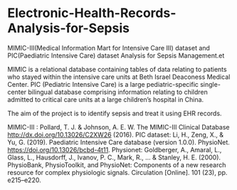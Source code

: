 # Electronic-Health-Records-Analysis-for-Sepsis
MIMIC-III(Medical Information Mart for Intensive Care III) dataset and PIC(Paediatric Intensive Care) dataset Analysis for Sepsis Management.et

MIMIC is a relational database containing tables of data relating to patients who stayed within the intensive care units at Beth Israel Deaconess Medical Center.
PIC (Pediatric Intensive Care) is a large pediatric-specific single-center bilingual database comprising information relating to children admitted to critical care units at a large children’s hospital in China.

The aim of the project is to identify sepsis and treat it using EHR records.

MIMIC-III : Pollard, T. J. & Johnson, A. E. W. The MIMIC-III Clinical Database http://dx.doi.org/10.13026/C2XW26 (2016).
PIC dataset: Li, H., Zeng, X., & Yu, G. (2019). Paediatric Intensive Care database (version 1.0.0). PhysioNet. https://doi.org/10.13026/bcbd-4t11.
Physionet: Goldberger, A., Amaral, L., Glass, L., Hausdorff, J., Ivanov, P. C., Mark, R., ... & Stanley, H. E. (2000). PhysioBank, PhysioToolkit, and PhysioNet: Components of a new research resource for complex physiologic signals. Circulation [Online]. 101 (23), pp. e215–e220.
